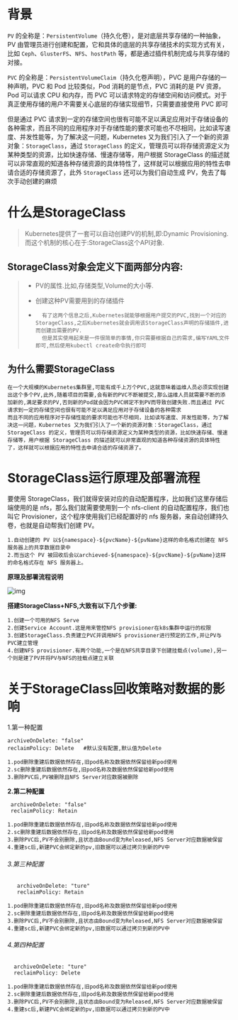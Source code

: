 
# 背景

`PV` 的全称是：`PersistentVolume`（持久化卷），是对底层共享存储的一种抽象，PV 由管理员进行创建和配置，它和具体的底层的共享存储技术的实现方式有关，比如 `Ceph`、`GlusterFS`、`NFS`、`hostPath` 等，都是通过插件机制完成与共享存储的对接。

`PVC` 的全称是：`PersistentVolumeClaim`（持久化卷声明），PVC 是用户存储的一种声明，PVC 和 Pod 比较类似，Pod 消耗的是节点，PVC 消耗的是 PV 资源，Pod 可以请求 CPU 和内存，而 PVC 可以请求特定的存储空间和访问模式。对于真正使用存储的用户不需要关心底层的存储实现细节，只需要直接使用 PVC 即可

但是通过 PVC 请求到一定的存储空间也很有可能不足以满足应用对于存储设备的各种需求，而且不同的应用程序对于存储性能的要求可能也不尽相同，比如读写速度、并发性能等，为了解决这一问题，Kubernetes 又为我们引入了一个新的资源对象：`StorageClass`，通过 `StorageClass` 的定义，管理员可以将存储资源定义为某种类型的资源，比如快速存储、慢速存储等，用户根据 StorageClass 的描述就可以非常直观的知道各种存储资源的具体特性了，这样就可以根据应用的特性去申请合适的存储资源了，此外 `StorageClass` 还可以为我们自动生成 PV，免去了每次手动创建的麻烦

#  什么是StorageClass

> Kubernetes提供了一套可以自动创建PV的机制,即:Dynamic Provisioning.而这个机制的核心在于:StorageClass这个API对象.

## StorageClass对象会定义下面两部分内容:

> + PV的属性.比如,存储类型,Volume的大小等.
>
> + 创建这种PV需要用到的存储插件
>
> + ```
>     有了这两个信息之后,Kubernetes就能够根据用户提交的PVC,找到一个对应的StorageClass,之后Kubernetes就会调用该StorageClass声明的存储插件,进而创建出需要的PV.
>     但是其实使用起来是一件很简单的事情,你只需要根据自己的需求,编写YAML文件即可,然后使用kubectl create命令执行即可
>     ```

## 为什么需要StorageClass

```
在一个大规模的Kubernetes集群里,可能有成千上万个PVC,这就意味着运维人员必须实现创建出这个多个PV,此外,随着项目的需要,会有新的PVC不断被提交,那么运维人员就需要不断的添加新的,满足要求的PV,否则新的Pod就会因为PVC绑定不到PV而导致创建失败.而且通过 PVC 请求到一定的存储空间也很有可能不足以满足应用对于存储设备的各种需求
而且不同的应用程序对于存储性能的要求可能也不尽相同，比如读写速度、并发性能等，为了解决这一问题，Kubernetes 又为我们引入了一个新的资源对象：StorageClass，通过 StorageClass 的定义，管理员可以将存储资源定义为某种类型的资源，比如快速存储、慢速存储等，用户根据 StorageClass 的描述就可以非常直观的知道各种存储资源的具体特性了，这样就可以根据应用的特性去申请合适的存储资源了。
```

# StorageClass运行原理及部署流程

要使用 StorageClass，我们就得安装对应的自动配置程序，比如我们这里存储后端使用的是 nfs，那么我们就需要使用到一个 nfs-client 的自动配置程序，我们也叫它 Provisioner，这个程序使用我们已经配置好的 nfs 服务器，来自动创建持久卷，也就是自动帮我们创建 PV。

```
1.自动创建的 PV 以${namespace}-${pvcName}-${pvName}这样的命名格式创建在 NFS 服务器上的共享数据目录中
2.而当这个 PV 被回收后会以archieved-${namespace}-${pvcName}-${pvName}这样的命名格式存在 NFS 服务器上。
```



**原理及部署流程说明**

![img](https://img2018.cnblogs.com/i-beta/911490/202001/911490-20200115135841991-1378803950.png)

**搭建StorageClass+NFS,大致有以下几个步骤:**

```
1.创建一个可用的NFS Serve
2.创建Service Account.这是用来管控NFS provisioner在k8s集群中运行的权限
3.创建StorageClass.负责建立PVC并调用NFS provisioner进行预定的工作,并让PV与PVC建立管理
4.创建NFS provisioner.有两个功能,一个是在NFS共享目录下创建挂载点(volume),另一个则是建了PV并将PV与NFS的挂载点建立关联  
```

# 关于StorageClass回收策略对数据的影响

1.第一种配置

```
archiveOnDelete: "false"  
reclaimPolicy: Delete   #默认没有配置,默认值为Delete
```

```
1.pod删除重建后数据依然存在,旧pod名称及数据依然保留给新pod使用
2.sc删除重建后数据依然存在,旧pod名称及数据依然保留给新pod使用
3.删除PVC后,PV被删除且NFS Server对应数据被删除
```

**2.第二种配置**

```
 archiveOnDelete: "false"  
 reclaimPolicy: Retain  
```

```
1.pod删除重建后数据依然存在,旧pod名称及数据依然保留给新pod使用
2.sc删除重建后数据依然存在,旧pod名称及数据依然保留给新pod使用
3.删除PVC后,PV不会别删除,且状态由Bound变为Released,NFS Server对应数据被保留
4.重建sc后,新建PVC会绑定新的pv,旧数据可以通过拷贝到新的PV中
```

###### 3.第三种配置

```
   archiveOnDelete: "ture"  
   reclaimPolicy: Retain  
```

```
1.pod删除重建后数据依然存在,旧pod名称及数据依然保留给新pod使用
2.sc删除重建后数据依然存在,旧pod名称及数据依然保留给新pod使用
3.删除PVC后,PV不会别删除,且状态由Bound变为Released,NFS Server对应数据被保留
4.重建sc后,新建PVC会绑定新的pv,旧数据可以通过拷贝到新的PV中
```

###### 4.第四种配置

```
  archiveOnDelete: "ture"  
  reclaimPolicy: Delete  
```

```
1.pod删除重建后数据依然存在,旧pod名称及数据依然保留给新pod使用
2.sc删除重建后数据依然存在,旧pod名称及数据依然保留给新pod使用
3.删除PVC后,PV不会别删除,且状态由Bound变为Released,NFS Server对应数据被保留
4.重建sc后,新建PVC会绑定新的pv,旧数据可以通过拷贝到新的PV中
```
